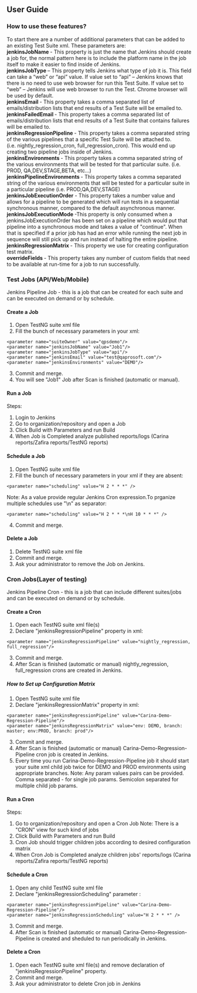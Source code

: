 ## User Guide

### How to use these features? 
To start there are a number of additional parameters that can be added to an existing Test Suite xml.
These parameters are: 
</br>
<b> jenkinsJobName </b> - This property is just the name that Jenkins should create a job for, the normal pattern here is to include the platform name in the job itself to make it easier to find inside of Jenkins. 
</br>
<b>jenkinsJobType </b> – This property tells Jenkins what type of job it is. This field can take a “web” or “api” value.
If value set to “api” – Jenkins knows that there is no need to use web browser for run this Test Suite.
If value set to “web” – Jenkins will use web browser to run the Test. Chrome browser will be used by default.
</br>
<b> jenkinsEmail </b> - This property takes a comma separated list of emails/distribution lists that end results of a Test Suite will be emailed to. 
</br>
<b> jenkinsFailedEmail </b> - This property takes a comma separated list of emails/distribution lists that end results of a Test Suite that contains failures will be emailed to. 
</br>
<b>jenkinsRegressionPipeline </b> - This property takes a comma separated string of the various pipelines that a specific Test Suite will be attached to. (i.e. nightly_regression_cron, full_regression_cron). This would end up creating two pipeline jobs inside of Jenkins. 
</br>
<b>jenkinsEnvironments </b> - This property takes a comma separated string of the various environments that will be tested for that particular suite. (i.e. PROD, QA,DEV,STAGE,BETA, etc...) 
</br>
<b> jenkinsPipelineEnvironments </b> - This property takes a comma separated string of the various environments that will be tested for a particular suite in a particular pipeline (i.e. PROD,QA,DEV,STAGE) 
</br>
<b>jenkinsJobExecutionOrder</b> - This property takes a number value and allows for a pipeline to be generated which will run tests in a sequential synchronous manner, compared to the default asynchronous manner. 
</br>
<b> jenkinsJobExecutionMode </b> -This property is only consumed when a jenkinsJobExecutionOrder has been set on a pipeline which would put that pipeline into a synchronous mode and takes a value of "continue". 
When that is specified if a prior job has had an error while running the next job in sequence will still pick up and run instead of halting the entire pipeline. 
</br>
<b> jenkinsRegressionMatrix </b> - This property we use for creating configuration test matrix. 
</br>
<b> overrideFields </b> - This property takes any number of custom fields that need to be available at run-time for a job to run successfully.


### Test Jobs (API/Web/Mobile)
Jenkins Pipeline Job - this is a job that can be created for each suite and can be executed on demand or by schedule. 

#### Create a Job

1. Open TestNG suite xml file
2. Fill the bunch of necessary parameters in your xml:
```
<parameter name="suiteOwner" value="qpsdemo"/>
<parameter name="jenkinsJobName" value="Job1"/>
<parameter name="jenkinsJobType" value="api"/>
<parameter name="jenkinsEmail" value="test@qaprosoft.com"/>
<parameter name="jenkinsEnvironments" value="DEMO"/> 
```
3. Commit and merge.
4. You will see "Job1" Job after Scan is finished (automatic or manual). 

#### Run a Job
Steps:

1. Login to Jenkins
2. Go to organization/repository and open a Job
3. Click Build with Parameters and run Build 
4. When Job is Completed analyze published reports/logs (Carina reports/Zafira reports/TestNG reports)

#### Schedule a Job
1. Open TestNG suite xml file
2. Fill the bunch of necessary parameters in your xml if they are absent:
```
<parameter name="scheduling" value="H 2 * * *" /> 
```
Note: As a value provide regular Jenkins Cron expression.To prganize multiple schedules use "\n" as separator:
```
<parameter name="scheduling" value="H 2 * * *\nH 10 * * *" /> 
```
4. Commit and merge.

#### Delete a Job

1. Delete TestNG suite xml file
2. Commit and merge.
3. Ask your administrator to remove the Job on Jenkins.

### Cron Jobs(Layer of testing)
Jenkins Pipeline Cron - this is a job that can include different suites/jobs and can be executed on demand or by schedule.

#### Create a Cron
1. Open each TestNG suite xml file(s) 
2. Declare "jenkinsRegressionPipeline" property in xml:
```
<parameter name="jenkinsRegressionPipeline" value="nightly_regression, full_regression"/>
```
3. Commit and merge.
4. After Scan is finished (automatic or manual) nightly_regression, full_regression crons are created in Jenkins.

##### How to Set up Configuration Matrix
1. Open TestNG suite xml file 
2. Declare "jenkinsRegressionMatrix" property in xml:
```
<parameter name="jenkinsRegressionPipeline" value="Carina-Demo-Regression-Pipeline"/>
<parameter name="jenkinsRegressionMatrix" value="env: DEMO, branch: master; env:PROD, branch: prod"/>
```
3. Commit and merge.
4. After Scan is finished (automatic or manual) Carina-Demo-Regression-Pipeline cron job is created in Jenkins.
5. Every time you run Carina-Demo-Regression-Pipeline job it should start your suite xml child job twice for DEMO and PROD environments using appropriate branches.
Note: Any param values pairs can be provided. Comma separated - for single job params. Semicolon separated for multiple child job params.

#### Run a Cron
Steps:

1. Go to organization/repository and open a Cron Job
Note: There is a "CRON" view for such kind of jobs
2. Click Build with Parameters and run Build 
3. Cron Job should trigger children jobs according to desired configuration matrix
4. When Cron Job is Completed analyze children jobs' reports/logs (Carina reports/Zafira reports/TestNG reports)

#### Schedule a Cron
1. Open any child TestNG suite xml file 
2. Declare "jenkinsRegressionScheduling" parameter :
```
<parameter name="jenkinsRegressionPipeline" value="Carina-Demo-Regression-Pipeline"/>
<parameter name="jenkinsRegressionScheduling" value="H 2 * * *" /> 
```
3. Commit and merge.
4. After Scan is finished (automatic or manual) Carina-Demo-Regression-Pipeline is created and sheduled to run periodically in Jenkins.

#### Delete a Cron

1. Open each TestNG suite xml file(s) and remove declaration of "jenkinsRegressionPipeline" property.
2. Commit and merge.
3. Ask your administrator to delete Cron job in Jenkins
